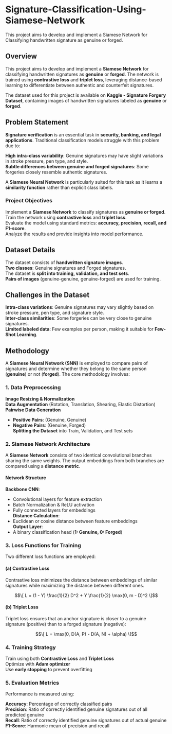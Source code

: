 # Signature-Classification-Using-Siamese-Network
This project aims to develop and implement a Siamese Network for Classifying handwritten signature as genuine or forged.

## Overview
This project aims to develop and implement a **Siamese Network** for classifying handwritten signatures as **genuine** or **forged**. The network is trained using **contrastive loss** and **triplet loss**, leveraging distance-based learning to differentiate between authentic and counterfeit signatures.  

The dataset used for this project is available on **Kaggle - Signature Forgery Dataset**, containing images of handwritten signatures labeled as **genuine** or **forged**.  

## Problem Statement
**Signature verification** is an essential task in **security, banking, and legal applications**. Traditional classification models struggle with this problem due to:  

**High intra-class variability**: Genuine signatures may have slight variations in stroke pressure, pen type, and style.  
**Subtle differences between genuine and forged signatures**: Some forgeries closely resemble authentic signatures.  

A **Siamese Neural Network** is particularly suited for this task as it learns a **similarity function** rather than explicit class labels.  

### **Project Objectives**
Implement a **Siamese Network** to classify signatures as **genuine or forged**.  
Train the network using **contrastive loss** and **triplet loss**.  
Evaluate the model using standard metrics: **accuracy, precision, recall, and F1-score**.  
Analyze the results and provide insights into model performance.  

## Dataset Details
The dataset consists of **handwritten signature images**.  
**Two classes**: Genuine signatures and Forged signatures.  
The dataset is **split into training, validation, and test sets**.  
**Pairs of images** (genuine-genuine, genuine-forged) are used for training.  

## Challenges in the Dataset
**Intra-class variations**: Genuine signatures may vary slightly based on stroke pressure, pen type, and signature style.  
**Inter-class similarities**: Some forgeries can be very close to genuine signatures.  
**Limited labeled data**: Few examples per person, making it suitable for **Few-Shot Learning**.

## Methodology
A **Siamese Neural Network (SNN)** is employed to compare pairs of signatures and determine whether they belong to the same person (**genuine**) or not (**forged**). The core methodology involves:  

### 1. Data Preprocessing
**Image Resizing & Normalization**  
**Data Augmentation** (Rotation, Translation, Shearing, Elastic Distortion)  
**Pairwise Data Generation**  
  - **Positive Pairs**: (Genuine, Genuine)  
  - **Negative Pairs**: (Genuine, Forged)  
**Splitting the Dataset** into Train, Validation, and Test sets  

### 2. Siamese Network Architecture
A **Siamese Network** consists of two identical convolutional branches sharing the same weights. The output embeddings from both branches are compared using a **distance metric**.  

#### **Network Structure**
**Backbone CNN**:  
  - Convolutional layers for feature extraction  
  - Batch Normalization & ReLU activation  
  - Fully connected layers for embeddings  
**Distance Calculation**:  
  - Euclidean or cosine distance between feature embeddings  
**Output Layer**:  
  - A binary classification head (**1: Genuine, 0: Forged**)  

### 3. Loss Functions for Training
Two different loss functions are employed:  

#### (a) **Contrastive Loss**  
Contrastive loss minimizes the distance between embeddings of similar signatures while maximizing the distance between different ones.  

$$\[
L = (1 - Y) \frac{1}{2} D^2 + Y \frac{1}{2} \max(0, m - D)^2
\]$$

#### (b) **Triplet Loss**  
Triplet loss ensures that an anchor signature is closer to a genuine signature (positive) than to a forged signature (negative):  

$$\[
L = \max(0, D(A, P) - D(A, N) + \alpha)
\]$$

### 4. Training Strategy
Train using both **Contrastive Loss** and **Triplet Loss**  
Optimize with **Adam optimizer**  
Use **early stopping** to prevent overfitting  

### 5. Evaluation Metrics
Performance is measured using:  

**Accuracy**: Percentage of correctly classified pairs  
**Precision**: Ratio of correctly identified genuine signatures out of all predicted genuine  
**Recall**: Ratio of correctly identified genuine signatures out of actual genuine  
**F1-Score**: Harmonic mean of precision and recall
